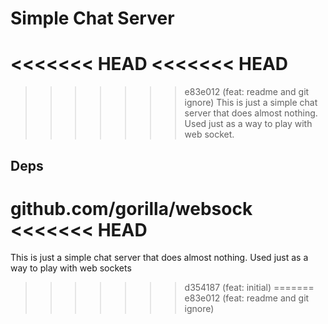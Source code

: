 # Simple Chat Server

<<<<<<< HEAD
<<<<<<< HEAD
=======
>>>>>>> e83e012 (feat: readme and git ignore)
This is just a simple chat server that does almost nothing. Used just as a way to play with web socket.

## Deps
github.com/gorilla/websock
<<<<<<< HEAD
=======
This is just a simple chat server that does almost nothing. Used just as a way to play with web sockets
>>>>>>> d354187 (feat: initial)
=======
>>>>>>> e83e012 (feat: readme and git ignore)
